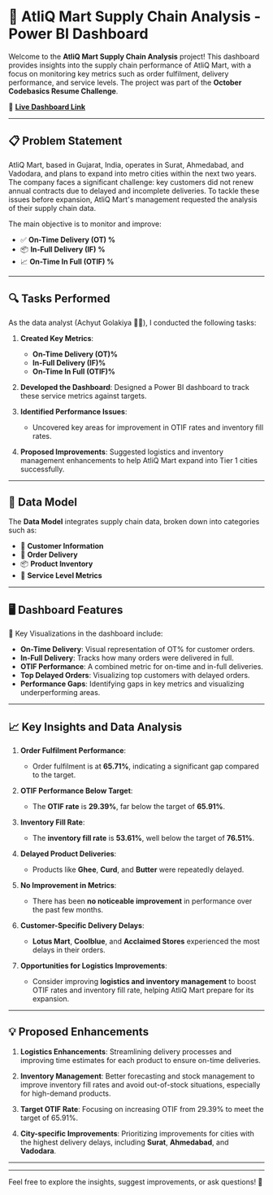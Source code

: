 # 🚚 **AtliQ Mart Supply Chain Analysis** - Power BI Dashboard

Welcome to the **AtliQ Mart Supply Chain Analysis** project! This dashboard provides insights into the supply chain performance of AtliQ Mart, with a focus on monitoring key metrics such as order fulfilment, delivery performance, and service levels. The project was part of the **October Codebasics Resume Challenge**.

🔗 **[Live Dashboard Link](https://app.powerbi.com/view?r=eyJrIjoiMjg2ZjZhOWUtMmI4Mi00ZDZmLTlhY2UtODE5YzE2NDYyZWUwIiwidCI6ImM2ZTU0OWIzLTVmNDUtNDAzMi1hYWU5LWQ0MjQ0ZGM1YjJjNCJ9&embedImagePlaceholder=true&pageName=ReportSectionbb73b81a4bcbda5959b7)**

---

## 📋 **Problem Statement**

AtliQ Mart, based in Gujarat, India, operates in Surat, Ahmedabad, and Vadodara, and plans to expand into metro cities within the next two years. The company faces a significant challenge: key customers did not renew annual contracts due to delayed and incomplete deliveries. To tackle these issues before expansion, AtliQ Mart's management requested the analysis of their supply chain data.

The main objective is to monitor and improve:

- ✅ **On-Time Delivery (OT) %**
- 📦 **In-Full Delivery (IF) %**
- 📈 **On-Time In Full (OTIF) %**

---

## 🔍 **Tasks Performed**

As the data analyst (Achyut Golakiya 🧑‍💻), I conducted the following tasks:

1. **Created Key Metrics**: 
   - **On-Time Delivery (OT)%**
   - **In-Full Delivery (IF)%**
   - **On-Time In Full (OTIF)%**

2. **Developed the Dashboard**: Designed a Power BI dashboard to track these service metrics against targets.

3. **Identified Performance Issues**: 
   - Uncovered key areas for improvement in OTIF rates and inventory fill rates.
   
4. **Proposed Improvements**: Suggested logistics and inventory management enhancements to help AtliQ Mart expand into Tier 1 cities successfully.

---

## 🧮 **Data Model**

The **Data Model** integrates supply chain data, broken down into categories such as:

- 🛒 **Customer Information**
- 🚚 **Order Delivery**
- 📦 **Product Inventory**
- 🔢 **Service Level Metrics**

---

## 🖥️ **Dashboard Features**

🔑 Key Visualizations in the dashboard include:

- **On-Time Delivery**: Visual representation of OT% for customer orders.
- **In-Full Delivery**: Tracks how many orders were delivered in full.
- **OTIF Performance**: A combined metric for on-time and in-full deliveries.
- **Top Delayed Orders**: Visualizing top customers with delayed orders.
- **Performance Gaps**: Identifying gaps in key metrics and visualizing underperforming areas.

---

## 📈 **Key Insights and Data Analysis**

1. **Order Fulfilment Performance**: 
   - Order fulfilment is at **65.71%**, indicating a significant gap compared to the target.

2. **OTIF Performance Below Target**:
   - The **OTIF rate** is **29.39%**, far below the target of **65.91%**.
   
3. **Inventory Fill Rate**:
   - The **inventory fill rate** is **53.61%**, well below the target of **76.51%**.
   
4. **Delayed Product Deliveries**:
   - Products like **Ghee**, **Curd**, and **Butter** were repeatedly delayed.
   
5. **No Improvement in Metrics**:
   - There has been **no noticeable improvement** in performance over the past few months.

6. **Customer-Specific Delivery Delays**:
   - **Lotus Mart**, **Coolblue**, and **Acclaimed Stores** experienced the most delays in their orders.

7. **Opportunities for Logistics Improvements**:
   - Consider improving **logistics and inventory management** to boost OTIF rates and inventory fill rate, helping AtliQ Mart prepare for its expansion.

---

## 💡 **Proposed Enhancements**

1. **Logistics Enhancements**: Streamlining delivery processes and improving time estimates for each product to ensure on-time deliveries.

2. **Inventory Management**: Better forecasting and stock management to improve inventory fill rates and avoid out-of-stock situations, especially for high-demand products.

3. **Target OTIF Rate**: Focusing on increasing OTIF from 29.39% to meet the target of 65.91%.

4. **City-specific Improvements**: Prioritizing improvements for cities with the highest delivery delays, including **Surat**, **Ahmedabad**, and **Vadodara**.

---
---

Feel free to explore the insights, suggest improvements, or ask questions! 🚀
